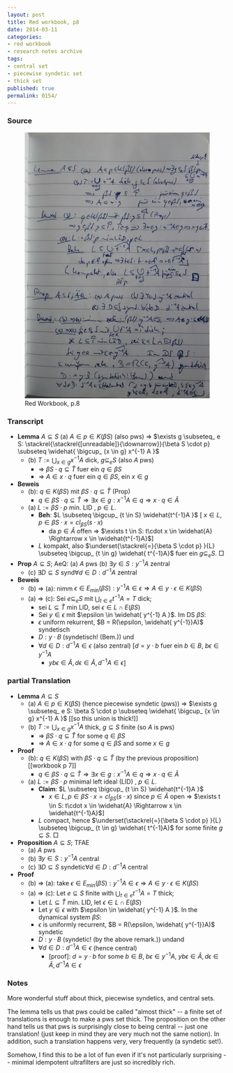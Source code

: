 ```yaml
---
layout: post
title: Red workbook, p8
date: 2014-03-11
categories:
- red workbook
- research notes archive
tags:
- central set
- piecewise syndetic set
- thick set
published: true
permalink: 0154/
---
```


### Source

<figure>
  <a href="/assets/2014/red_workbook-p8.jpg">
    <img alt="red workbook, p8" src="/assets/2014/red_workbook-p8.jpg"/>
  </a>
  <figcaption>
    Red Workbook, p.8
  </figcaption>
</figure>

### Transcript

* **Lemma** $A \subseteq S$ (a) $A \in p \in K(\beta S)$ (also pws) => $\exists g \subseteq_ e S: \stackrel{\stackrel{[unreadable]}{\downarrow}}{\beta S \cdot p} \subseteq \widehat{ \bigcup_ {x \in g} x^{-1} A }$
    * (b) $T := \bigcup_ {x \in g} x^{-1} A$ dick, $g \subseteq_ e S$ (also $A$ pws)
        * => $\beta S \cdot q \subseteq \widehat{T}$ fuer ein $q \in \beta S$
        * => $A \in x \cdot q$ fuer ein $q\in \beta S$, ein $x\in g$
* **Beweis**
    * (b): $q \in K(\beta S)$ mit $\beta S \cdot q \subseteq \widehat{T}$ (Prop)
        * $q \in \beta S \cdot q \subseteq \widehat{T} \Rightarrow \exists x \in g: x^{-1}A \in q \Rightarrow x \cdot q \in \widehat{A}$
    * (a) $L := \beta S \cdot p$ min. LID , $p \in L$.
        * **Beh**: $L \subseteq \bigcup_ {t \in S} \widehat{t^{-1}A }$ [ $x \in L, p \in \beta S \cdot x = cl_ {\beta S} (s \cdot x)$
            * da $p\in \widehat{A}$ offen => $\exists t \in S: t\cdot x \in \widehat{A} \Rightarrow x \in \widehat{t^{-1}A}$]
        * $L$ kompakt, also $\underset{\stackrel{=}{\beta S \cdot p} }{L} \subseteq \bigcup_ {t \in g} \widehat{ t^{-1}A}$ fuer ein $g \subseteq_ e S$. □
* **Prop** $A\subseteq S$; AeQ: (a) $A$ pws (b) $\exists y \in S: y^{-1}A$ zentral
    * (c) $\exists D \subseteq S \text{ synd} \forall d \in D: d^{-1}A$ zentral
* **Beweis**
    * (b) => (a): nimm $\epsilon \in E_ \min(\beta S): y^{-1}A \in \epsilon \Rightarrow A \in y \cdot \epsilon \in K(\beta S)$
    * (a) => (c): Sei $e \subseteq_ e S$ mit $\bigcup_ {t \in e} t^{-1}A = T$ dick;
        * sei $L\subseteq \widehat{T}$ min LID, sei $\epsilon \in L \cap E(\beta S)$
        * Sei $y\in \epsilon$ mit $\epsilon \in \widehat{ y^{-1} A }$. Im DS $\beta S$:
        * $\epsilon$ uniform rekurrent, $B = R(\epsilon, \widehat{ y^{-1}}A)$ syndetisch
        * $D: y \cdot B$ (syndetisch! (Bem.)) und
        * $\forall d\in D: d^{-1}A \in \epsilon$ (also zentral) [$d = y\cdot b$ fuer ein $b \in B$, $b\epsilon \in y^{-1}A$
            * $y b \epsilon \in \widehat{A}, d\epsilon \in \widehat{A}, d^{-1}A \in \epsilon$]

### partial Translation

* **Lemma** $A \subseteq S$
    * (a) $A \in p \in K(\beta S)$ (hence piecewise syndetic (pws)) => $\exists g \subseteq_ e S: \beta S \cdot p \subseteq \widehat{ \bigcup_ {x \in g} x^{-1} A }$ [[so this union is thick!]]
    * (b) $T := \bigcup_ {x \in g} x^{-1} A$ thick, $g \subseteq S$ finite (so $A$ is pws)
        * => $\beta S \cdot q \subseteq \widehat{T}$ for some $q \in \beta S$
        * => $A \in x \cdot q$ for some $q\in \beta S$ and some $x\in g$
* **Proof**
    * (b): $q \in K(\beta S)$ with $\beta S \cdot q \subseteq \widehat{T}$ (by the previous proposition) [[workbook p 7]]
        * $q \in \beta S \cdot q \subseteq \widehat{T} \Rightarrow \exists x \in g: x^{-1}A \in q \Rightarrow x \cdot q \in \widehat{A}$
    * (a) $L := \beta S \cdot p$ minimal left ideal (LID) , $p \in L$.
        * **Claim**: $L \subseteq \bigcup_ {t \in S} \widehat{t^{-1}A }$
            * $x \in L, p \in \beta S \cdot x = cl_ {\beta S} (s \cdot x)$ since $p\in \widehat{A}$ open => $\exists t \in S: t\cdot x \in \widehat{A} \Rightarrow x \in \widehat{t^{-1}A}$]
        * $L$ compact, hence $\underset{\stackrel{=}{\beta S \cdot p} }{L} \subseteq \bigcup_ {t \in g} \widehat{ t^{-1}A}$ for some finite $g \subseteq S$. □
* **Proposition** $A\subseteq S$; TFAE
    * (a) $A$ pws
    * (b) $\exists y \in S: y^{-1}A$ central
    * (c) $\exists D \subseteq S \text{ syndetic} \forall d \in D: d^{-1}A$ central
* **Proof**
    * (b) => (a): take $\epsilon \in E_ \min(\beta S): y^{-1}A \in \epsilon \Rightarrow A \in y \cdot \epsilon \in K(\beta S)$
    * (a) => (c): Let $e \subseteq S$ finite with $\bigcup_ {t \in e} t^{-1}A = T$ thick;
        * Let $L\subseteq \widehat{T}$ min. LID, let $\epsilon \in L \cap E(\beta S)$
        * Let $y\in \epsilon$ with $\epsilon \in \widehat{ y^{-1} A }$. In the dynamical system $\beta S$:
        * $\epsilon$ is uniformly recurrent, $B = R(\epsilon, \widehat{ y^{-1}}A)$ syndetic
        * $D: y \cdot B$ (syndetic! (by the above remark.)) undand
        * $\forall d\in D: d^{-1}A \in \epsilon$ (hence central)
          * \[proof]: $d = y\cdot b$ for some $b \in B$, $b\epsilon \in y^{-1}A$, $y b \epsilon \in \widehat{A}, d\epsilon \in \widehat{A}, d^{-1}A \in \epsilon$

### Notes

More wonderful stuff about thick, piecewise syndetics, and central sets.

The lemma tells us that pws could be called "almost thick" -- a finite set of translations is enough to make a pws set thick. The proposition on the other hand tells us that pws is surprisingly close to being central -- just one translation! (just keep in mind they are very much not the same notion). In addition, such a translation happens very, very frequently (a syndetic set!).

Somehow, I find this to be a lot of fun even if it's not particularly surprising -- minimal idempotent ultrafilters are just so incredibly rich.
